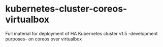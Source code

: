 # kubernetes-cluster-coreos-virtualbox
Full material for deployment of HA Kubernetes cluster v1.5 -development purposes- on coreos over virtualbox
